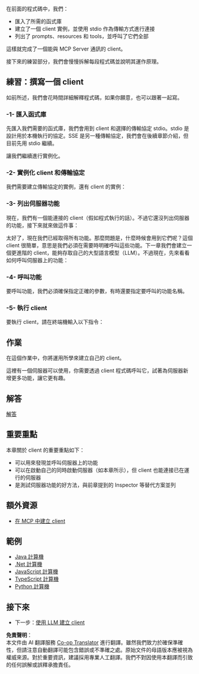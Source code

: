 <!--
CO_OP_TRANSLATOR_METADATA:
{
  "original_hash": "4cc245e2f4ea5db5e2b8c2cd1dadc4b4",
  "translation_date": "2025-07-04T16:04:27+00:00",
  "source_file": "03-GettingStarted/02-client/README.md",
  "language_code": "hk"
}
-->
在前面的程式碼中，我們：

- 匯入了所需的函式庫
- 建立了一個 client 實例，並使用 stdio 作為傳輸方式進行連接
- 列出了 prompts、resources 和 tools，並呼叫了它們全部

這樣就完成了一個能與 MCP Server 通訊的 client。

接下來的練習部分，我們會慢慢拆解每段程式碼並說明其運作原理。

## 練習：撰寫一個 client

如前所述，我們會花時間詳細解釋程式碼，如果你願意，也可以跟著一起寫。

### -1- 匯入函式庫

先匯入我們需要的函式庫，我們會用到 client 和選擇的傳輸協定 stdio。stdio 是設計用於本機執行的協定。SSE 是另一種傳輸協定，我們會在後續章節介紹，但目前先用 stdio 繼續。

讓我們繼續進行實例化。

### -2- 實例化 client 和傳輸協定

我們需要建立傳輸協定的實例，還有 client 的實例： 

### -3- 列出伺服器功能

現在，我們有一個能連接的 client（假如程式執行的話）。不過它還沒列出伺服器的功能，接下來就來做這件事：

太好了，現在我們已經取得所有功能。那麼問題是，什麼時候會用到它們呢？這個 client 很簡單，意思是我們必須在需要時明確呼叫這些功能。下一章我們會建立一個更進階的 client，能夠存取自己的大型語言模型（LLM）。不過現在，先來看看如何呼叫伺服器上的功能：

### -4- 呼叫功能

要呼叫功能，我們必須確保指定正確的參數，有時還要指定要呼叫的功能名稱。

### -5- 執行 client

要執行 client，請在終端機輸入以下指令：

## 作業

在這個作業中，你將運用所學來建立自己的 client。

這裡有一個伺服器可以使用，你需要透過 client 程式碼呼叫它，試著為伺服器新增更多功能，讓它更有趣。

## 解答

[解答](./solution/README.md)

## 重要重點

本章關於 client 的重要重點如下：

- 可以用來發現並呼叫伺服器上的功能
- 可以在啟動自己的同時啟動伺服器（如本章所示），但 client 也能連接已在運行的伺服器
- 是測試伺服器功能的好方法，與前章提到的 Inspector 等替代方案並列

## 額外資源

- [在 MCP 中建立 client](https://modelcontextprotocol.io/quickstart/client)

## 範例

- [Java 計算機](../samples/java/calculator/README.md)
- [.Net 計算機](../../../../03-GettingStarted/samples/csharp)
- [JavaScript 計算機](../samples/javascript/README.md)
- [TypeScript 計算機](../samples/typescript/README.md)
- [Python 計算機](../../../../03-GettingStarted/samples/python)

## 接下來

- 下一步：[使用 LLM 建立 client](../03-llm-client/README.md)

**免責聲明**：  
本文件由 AI 翻譯服務 [Co-op Translator](https://github.com/Azure/co-op-translator) 進行翻譯。雖然我們致力於確保準確性，但請注意自動翻譯可能包含錯誤或不準確之處。原始文件的母語版本應被視為權威來源。對於重要資訊，建議採用專業人工翻譯。我們不對因使用本翻譯而引致的任何誤解或誤釋承擔責任。